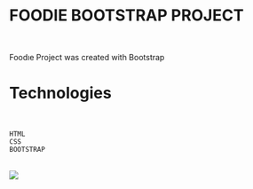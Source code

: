 # FOODIE BOOTSTRAP PROJECT 
<br>

Foodıe Project was created with Bootstrap

# Technologies
<br>

``````
HTML
CSS
BOOTSTRAP
``````
<br>

<img src="./images/FOODIES-Google-Chrome-2023-09-07-09-27-13.gif">